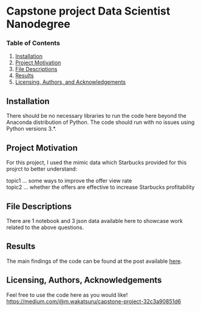 # Capstone project Data Scientist Nanodegree

### Table of Contents

1. [Installation](#installation)
2. [Project Motivation](#motivation)
3. [File Descriptions](#files)
4. [Results](#results)
5. [Licensing, Authors, and Acknowledgements](#licensing)

## Installation <a name="installation"></a>

There should be no necessary libraries to run the code here beyond the Anaconda distribution of Python.  The code should run with no issues using Python versions 3.*.

## Project Motivation<a name="motivation"></a>

For this project, I used the mimic data which Starbucks provided for this projrct to better understand:

topic1 ... some ways to improve the offer view rate  
topic2 ...  whether the offers are effective to increase Starbucks profitability  

## File Descriptions <a name="files"></a>

There are 1 notebook and 3 json data available here to showcase work related to the above questions.

## Results<a name="results"></a>

The main findings of the code can be found at the post available [here](https://medium.com/@m.wakatsuru/capstone-project-32c3a90851d6).

## Licensing, Authors, Acknowledgements<a name="licensing"></a>

Feel free to use the code here as you would like!  
https://medium.com/@m.wakatsuru/capstone-project-32c3a90851d6
